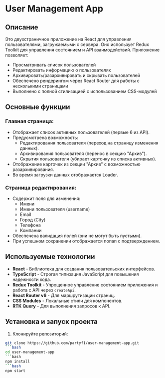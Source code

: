 # User Management App

## Описание
Это двухстраничное приложение на React для управления пользователями, загружаемыми с сервера. Оно использует Redux Toolkit для управления состоянием и API взаимодействий. Приложение позволяет:

- Просматривать список пользователей
- Редактировать информацию о пользователях
- Архивировать/разархивировать и скрывать пользователей
- Обеспечено рендерингом через React Router для работы с несколькими страницами
- Выполнено с полной стилизацией с использованием CSS-модулей

## Основные функции

### Главная страница:
- Отображает список активных пользователей (первые 6 из API).
- Предусмотрена возможность:
  - Редактирования пользователя (переход на страницу изменения данных).
  - Архивирования пользователя (перенос в секцию "Архив").
  - Скрытия пользователя (убирает карточку из списка активных).
- Отображение карточек из секции "Архив" с возможностью разархивирования.
- Во время загрузки данных отображается Loader.

### Страница редактирования:
- Содержит поля для изменения:
  - Имени
  - Имени пользователя (username)
  - Email
  - Город (City)
  - Телефона
  - Компании
- Обеспечена валидация полей (они не могут быть пустыми).
- При успешном сохранении отображается попап с подтверждением.

## Используемые технологии
- **React** - Библиотека для создания пользовательских интерфейсов.
- **TypeScript** - Строгая типизация JavaScript для повышения надежности кода.
- **Redux Toolkit** - Упрощенное управление состоянием приложения и работа с API через `createApi`.
- **React Router v6** - Для маршрутизации страниц.
- **CSS Modules** - Локальные стили для компонентов.
- **RTK Query** - Для выполнения запросов к API.

## Установка и запуск проекта

1. Клонируйте репозиторий:
  ```bash
  git clone https://github.com/partyf1/user-management-app.git
  ```bash
  cd user-management-app
  ```bash
  npm install
  ```bash
  npm start

